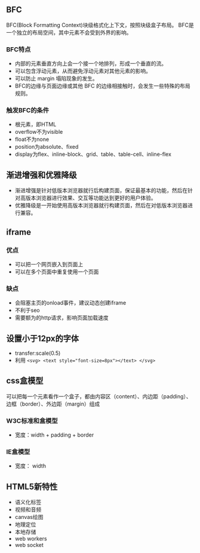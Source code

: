 ## BFC

BFC(Block Formatting Context)块级格式化上下文，按照块级盒子布局。
BFC是一个独立的布局空间，其中元素不会受到外界的影响。

### BFC特点

- 内部的元素垂直方向上会一个接一个地排列，形成一个垂直的流。
- 可以包含浮动元素，从而避免浮动元素对其他元素的影响。
- 可以防止 margin 塌陷现象的发生。
- BFC的边缘与页面边缘或其他 BFC 的边缘相接触时，会发生一些特殊的布局规则。

### 触发BFC的条件

- 根元素，即HTML
- overflow不为visible
- float不为none
- position为absolute、fixed
- display为flex、inline-block、grid、table、table-cell、inline-flex

## 渐进增强和优雅降级

- 渐进增强是针对低版本浏览器就行后构建页面，保证最基本的功能，然后在针对高版本浏览器进行效果、交互等功能达到更好的用户体验。
- 优雅降级是一开始使用高版本浏览器就行构建页面，然后在对低版本浏览器进行兼容。

## iframe

### 优点

- 可以把一个网页嵌入到页面上
- 可以在多个页面中重复使用一个页面

### 缺点

- 会阻塞主页的onload事件，建议动态创建iframe
- 不利于seo
- 需要额为的http请求，影响页面加载速度

## 设置小于12px的字体

- transfer:scale(0.5)
- 利用 `<svg> <text style="font-size=8px"></text> </svg>`

## css盒模型

可以把每一个元素看作一个盒子，都由内容区（content）、内边距（padding）、边框（border）、外边距（margin）组成

### W3C标准和盒模型

- 宽度：width + padding + border

### IE盒模型

- 宽度： width

## HTML5新特性

- 语义化标签
- 视频和音频
- canvas绘图
- 地理定位
- 本地存储
- web workers
- web socket


